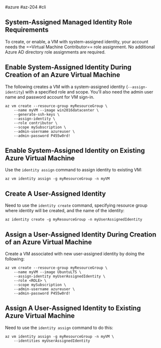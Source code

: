 #azure #az-204 #cli 

## System-Assigned Managed Identity Role Requirements
To create, or enable, a VM with system-assigned identity, your account needs the ==Virtual Machine Contributor== role assignment.
No additional Azure AD directory role assignments are required.

## Enable System-Assigned Identity During Creation of an Azure Virtual Machine
The following creates a VM with a system-assigned identity (`--assign-identity`) with a specified role and scope.
You'll also need the admin user name and password account for VM sign-in.
```Shell
az vm create --resource-group myResourceGroup \
	--name myVM --image win2016datacenter \
	--generate-ssh-keys \
	--assign-identity \
	--role contributor \
	--scope mySubscription \
	--admin-username azureuser \
	--admin-password P455w0rd!
```

## Enable System-Assigned Identity on Existing Azure Virtual Machine
Use the `identity assign` command to assign identity to existing VM:
```Shell
az vm identity assign -g myResourceGroup -n myVM
```

## Create A User-Assigned Identity
Need to use the `identity create` command, specifying resource group where identity will be created, and the name of the identity:
```Shell
az identity create -g myResourceGroup -n myUserAssignedIdentity
```

## Assign a User-Assigned Identity During Creation of an Azure Virtual Machine
Create a VM associated with new user-assigned identity by doing the following:
```Shell
az vm create --resource-group myResourceGroup \
	--name myVM --image UbuntuLTS \
	--assign-identity myUserAssignedIdentity \
	--role <ROLE> \
	--scope mySubscription \
	--admin-username azureuser \
	--admin-password P455w0rd!
```

## Assign A User-Assigned Identity to Existing Azure Virtual Machine
Need to use the `identity assign` command to do this:
```Shell
az vm identity assign -g myResourceGroup -n myVM \
	--identities myUserAssignedIdentity
```
